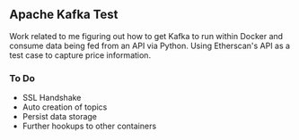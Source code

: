 ## Apache Kafka Test ##

Work related to me figuring out how to get Kafka to run
within Docker and consume data being fed from an API via
Python. Using Etherscan's API as a test case to capture
price information.

### To Do ###

- SSL Handshake
- Auto creation of topics
- Persist data storage
- Further hookups to other containers 